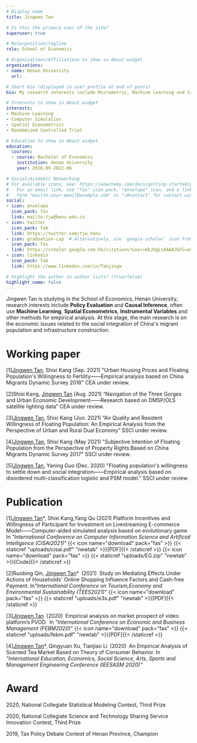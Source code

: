 ```yaml
---
# Display name
title: Jingwen Tan

# Is this the primary user of the site?
superuser: true

# Role/position/tagline
role: School of Economics

# Organizations/Affiliations to show in About widget
organizations:
- name: Henan University
  url: 

# Short bio (displayed in user profile at end of posts)
bio: My research interests include Micrometric, Machine Learning and Causal Inference

# Interests to show in About widget
interests:
- Machine Learning
- Computer Simulation
- Spatial Econometrics
- Randomized Controlled Trial

# Education to show in About widget
education:
  courses:
  - course: Bachelor of Economics
    institution: Henan University
    year: 2018.09-2022.06

# Social/Academic Networking
# For available icons, see: https://wowchemy.com/docs/getting-started/page-builder/#icons
#   For an email link, use "fas" icon pack, "envelope" icon, and a link in the
#   form "mailto:your-email@example.com" or "/#contact" for contact widget.
social:
- icon: envelope
  icon_pack: fas
  link: mailto:tjw@henu.edu.cn
- icon: twitter
  icon_pack: fab
  link: https://twitter.com/tjw_henu
- icon: graduation-cap  # Alternatively, use `google-scholar` icon from `ai` icon pack
  icon_pack: fas
  link: https://scholar.google.com.hk/citations?user=6kJUgLsAAAAJ&hl=en
- icon: linkedin
  icon_pack: fab
  link: https://www.linkedin.com/in/Tanjingw

# Highlight the author in author lists? (true/false)
highlight_name: false
---
```


Jingwen Tan is studying in the School of Economics, Henan University, research interests include <b>Policy Evaluation</b> and <b>Causal Inference</b>, often use <b>Machine Learning</b>, <b>Spatial Econometrics</b>, <b>Instrumental Variables</b> and other methods for empirical analysis. At this stage, the main research is on the economic issues related to the social integration of China's migrant population and infrastructure construction.



<h1>Working paper</h1>

[1]<u>Jingwen Tan</u>, Shixi Kang (Sep. 2021) "Urban Housing Prices and Floating Population's Willingness to Fertility——Empirical analysis based on China Migrants Dynamic Survey 2018" CEA under review.

[2]Shixi Kang, <u>Jingwen Tan</u> (Aug. 2021) “Navigation of the Three Gorges and Urban Economic Development——Research based on DMSP/OLS satellite lighting data” CEA under review.

[3]<u>Jingwen Tan</u>, Shixi Kang (Jun. 2021) “Air Quality and Resident Willingness of Floating Population: An Empirical Analysis from the Perspective of Urban and Rural Dual Economy” SSCI under review.

[4]<u>Jingwen Tan</u>, Shixi Kang (May 2021) "Subjective Intention of Floating Population from the Perspective of Property Rights:Based on China Migrants Dynamic Survey 2017" SSCI under review.

[5]<u>Jingwen Tan</u>, Yaning Guo (Dec. 2020) "Floating population's willingness to settle down and social integration——Empirical analysis based on disordered multi-classification logistic and PSM model." SSCI under review.


<h1>Publication</h1>

[1]<u>Jingwen Tan</u>*, Shixi Kang,Yang Qu (2021) Platform Incentives and Willingness of Participant for Investment on Livestreaming E-commerce Model——Computer-aided simulated analysis based on evolutionary game. In <i>"International Conference on Computer Information Science and Artificial Intelligence (CISAI2021)"</i>
{{< icon name="download" pack="fas" >}} {{< staticref "uploads/cisai.pdf" "newtab" >}}[PDF]{{< /staticref >}}
{{< icon name="download" pack="fas" >}} {{< staticref "uploads/EG.zip" "newtab" >}}[Code]{{< /staticref >}}

[2]Ruobing Qin, <u>Jingwen Tan</u>* (2021) Study on Mediating Effects Under Actions of Households' Online Shopping Influence Factors and Cash-free Payment. In<i>"International Comference on Tourism,Economy and Environmental Sustainability (TEES2021)"</i>
{{< icon name="download" pack="fas" >}} {{< staticref "uploads/e3s.pdf" "newtab" >}}[PDF]{{< /staticref >}}

[3]<u>Jingwen Tan</u> (2020) Empirical analysis on market prospect of video platform’s PVOD. In <i>"International Conference on Economic and Business Management (FEBM2020)"</i>
{{< icon name="download" pack="fas" >}} {{< staticref "uploads/febm.pdf" "newtab" >}}[PDF]{{< /staticref >}}

[4]<u>Jingwen Tan</u>*, Qingyuan Xu, Tianjiao Li (2020) An Empirical Analysis of Scented Tea Market Based on Theory of Consumer Behavior. In <i>"International Education, Economics, Social Science, Arts, Sports and Management Engineering Conference (IEESASM 2020)"</i>



<h1>Award</h1>

2020, National Collegiate Statistical Modeling Contest, Third Prize

2020, National Collegiate Science and Technology Sharing Service Innovation Contest, Third Prize

2019, Tax Policy Debate Contest of Henan Province, Champion

